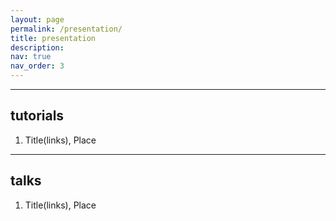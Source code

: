 ```yaml
---
layout: page
permalink: /presentation/
title: presentation
description:
nav: true
nav_order: 3
---
```


---

## tutorials
  1. Title(links), Place

---

## talks
  1. Title(links), Place